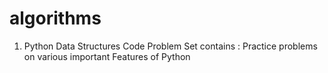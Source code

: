 # algorithms

1. Python Data Structures Code Problem Set contains : Practice problems on various important Features of Python
